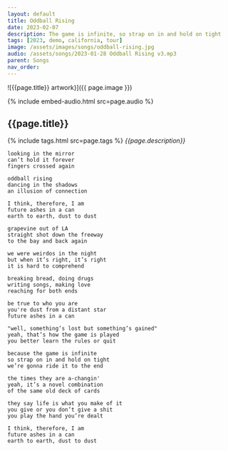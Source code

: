 ```yaml
---
layout: default
title: Oddball Rising
date: 2023-02-07
description: The game is infinite, so strap on in and hold on tight
tags: [2023, demo, california, tour]
image: /assets/images/songs/oddball-rising.jpg
audio: /assets/songs/2023-01-28 Oddball Rising v3.mp3
parent: Songs
nav_order: 
---
```

![{{page.title}} artwork}]({{ page.image }})

{% include embed-audio.html src=page.audio %}

## {{page.title}}
{% include tags.html src=page.tags %}
*{{page.description}}*

```
looking in the mirror
can’t hold it forever
fingers crossed again

oddball rising
dancing in the shadows
an illusion of connection

I think, therefore, I am
future ashes in a can
earth to earth, dust to dust

grapevine out of LA
straight shot down the freeway
to the bay and back again

we were weirdos in the night
but when it’s right, it’s right
it is hard to comprehend

breaking bread, doing drugs
writing songs, making love
reaching for both ends

be true to who you are
you're dust from a distant star
future ashes in a can

"well, something’s lost but something’s gained"
yeah, that’s how the game is played
you better learn the rules or quit

because the game is infinite
so strap on in and hold on tight
we’re gonna ride it to the end

the times they are a-changin'
yeah, it’s a novel combination
of the same old deck of cards

they say life is what you make of it
you give or you don’t give a shit
you play the hand you’re dealt

I think, therefore, I am
future ashes in a can
earth to earth, dust to dust
```